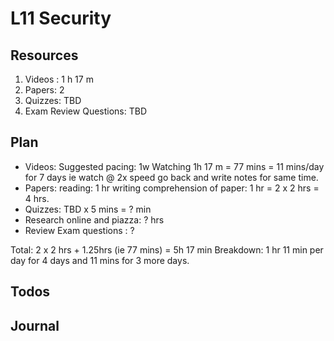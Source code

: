 L11 Security
============

Resources
---------

1. Videos : 1 h 17 m
2. Papers: 2
3. Quizzes: TBD
4. Exam Review Questions: TBD

Plan
----
- Videos:
	Suggested pacing: 1w
	Watching 1h 17 m = 77 mins = 11 mins/day for 7 days
		ie 	watch @ 2x speed
			go back and write notes for same time.
- Papers:
	reading: 1 hr
	writing comprehension of paper: 1 hr
	= 2 x 2 hrs = 4 hrs. 
- Quizzes: TBD x 5 mins  = ? min
- Research online and piazza: ? hrs
- Review Exam questions : ?

Total: 2 x 2 hrs + 1.25hrs (ie 77 mins) = 5h 17 min
Breakdown: 1 hr 11 min per day for 4 days and 11 mins for 3 more days.  

Todos
-----

Journal
-------
